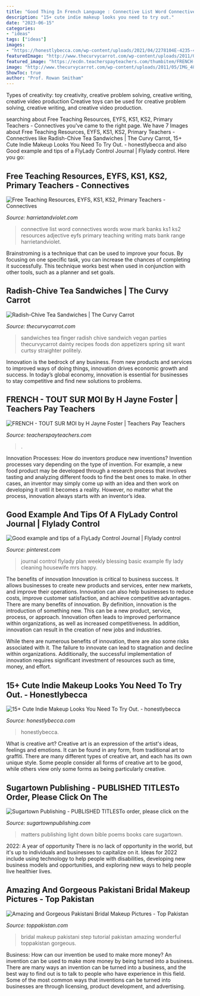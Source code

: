 ```yaml
---
title: "Good Thing In French Language : Connective List Word Connectives Words Wow Mark Banks Ks1 Ks2 Resources Adjective Eyfs Primary Teaching Writing Mats Bank Range Harrietandviolet"
description: "15+ cute indie makeup looks you need to try out."
date: "2023-06-15"
categories:
- "ideas"
tags: ["ideas"]
images:
- "https://honestlybecca.com/wp-content/uploads/2021/04/2278104E-4235-4BF4-939C-36CE50151D32-700x984.jpeg"
featuredImage: "http://www.thecurvycarrot.com/wp-content/uploads/2011/05/IMG_4896.jpg"
featured_image: "https://ecdn.teacherspayteachers.com/thumbitem/FRENCH-TOUT-SUR-MOI-4194118-1567574993/original-4194118-1.jpg"
image: "http://www.thecurvycarrot.com/wp-content/uploads/2011/05/IMG_4896.jpg"
ShowToc: true
author: "Prof. Rowan Smitham"
---
```



Types of creativity: toy creativity, creative problem solving, creative writing, creative video production
Creative toys can be used for creative problem solving, creative writing, and creative video production.

	

		
searching about Free Teaching Resources, EYFS, KS1, KS2, Primary Teachers - Connectives you've came to the right page. We have 7 Images about Free Teaching Resources, EYFS, KS1, KS2, Primary Teachers - Connectives like Radish-Chive Tea Sandwiches | The Curvy Carrot, 15+ Cute Indie Makeup Looks You Need To Try Out. - honestlybecca and also Good example and tips of a FlyLady Control Journal | Flylady control. Here you go:
		
    
## Free Teaching Resources, EYFS, KS1, KS2, Primary Teachers - Connectives

<img loading=lazy src="http://www.harrietandviolet.com/wp-content/uploads/edd/2014/01/Connective-Word-Bank-or-List-HV-1.jpg" onerror="this.onerror=null;this.src='https://tse3.mm.bing.net/th?id=OIP.MdOrthCqi2b5DnqPYpqvEgHaKe&amp;pid=15.1';" alt="Free Teaching Resources, EYFS, KS1, KS2, Primary Teachers - Connectives">

_Source: harrietandviolet.com_

>connective list word connectives words wow mark banks ks1 ks2 resources adjective eyfs primary teaching writing mats bank range harrietandviolet. 

	

Brainstroming is a technique that can be used to improve your focus. By focusing on one specific task, you can increase the chances of completing it successfully. This technique works best when used in conjunction with other tools, such as a planner and set goals.

    
## Radish-Chive Tea Sandwiches | The Curvy Carrot

<img loading=lazy src="http://www.thecurvycarrot.com/wp-content/uploads/2011/05/IMG_4896.jpg" onerror="this.onerror=null;this.src='https://tse4.mm.bing.net/th?id=OIP.dz5XuSDz2GAEJmp6g_My9wHaLH&amp;pid=15.1';" alt="Radish-Chive Tea Sandwiches | The Curvy Carrot">

_Source: thecurvycarrot.com_

>sandwiches tea finger radish chive sandwich vegan parties thecurvycarrot dainty recipes foods don appetizers spring sit want curtsy straighter politely. 

	

Innovation is the bedrock of any business. From new products and services to improved ways of doing things, innovation drives economic growth and success. In today’s global economy, innovation is essential for businesses to stay competitive and find new solutions to problems.

    
## FRENCH - TOUT SUR MOI By H Jayne Foster | Teachers Pay Teachers

<img loading=lazy src="https://ecdn.teacherspayteachers.com/thumbitem/FRENCH-TOUT-SUR-MOI-4194118-1567574993/original-4194118-1.jpg" onerror="this.onerror=null;this.src='https://tse4.mm.bing.net/th?id=OIP.3t6pMn4KObNre64L5J6eWQAAAA&amp;pid=15.1';" alt="FRENCH - TOUT SUR MOI by H Jayne Foster | Teachers Pay Teachers">

_Source: teacherspayteachers.com_

>. 

	

Innovation Processes: How do inventors produce new inventions?
Invention processes vary depending on the type of invention. For example, a new food product may be developed through a research process that involves tasting and analyzing different foods to find the best ones to make. In other cases, an inventor may simply come up with an idea and then work on developing it until it becomes a reality. However, no matter what the process, innovation always starts with an inventor’s idea.

    
## Good Example And Tips Of A FlyLady Control Journal | Flylady Control

<img loading=lazy src="https://i.pinimg.com/736x/1a/a6/94/1aa69471f7de180e7105d2f5a48a1a70--flylady-control-journal-homemaking.jpg" onerror="this.onerror=null;this.src='https://tse2.mm.bing.net/th?id=OIP.FwZFIpbRP8oe2cEEVnDOegHaJ-&amp;pid=15.1';" alt="Good example and tips of a FlyLady Control Journal | Flylady control">

_Source: pinterest.com_

>journal control flylady plan weekly blessing basic example fly lady cleaning housewife mrs happy. 

	

The benefits of innovation
Innovation is critical to business success. It allows businesses to create new products and services, enter new markets, and improve their operations. Innovation can also help businesses to reduce costs, improve customer satisfaction, and achieve competitive advantages.
There are many benefits of innovation. By definition, innovation is the introduction of something new. This can be a new product, service, process, or approach. Innovation often leads to improved performance within organizations, as well as increased competitiveness. In addition, innovation can result in the creation of new jobs and industries.

While there are numerous benefits of innovation, there are also some risks associated with it. The failure to innovate can lead to stagnation and decline within organizations. Additionally, the successful implementation of innovation requires significant investment of resources such as time, money, and effort.

    
## 15+ Cute Indie Makeup Looks You Need To Try Out. - Honestlybecca

<img loading=lazy src="https://honestlybecca.com/wp-content/uploads/2021/04/2278104E-4235-4BF4-939C-36CE50151D32-700x984.jpeg" onerror="this.onerror=null;this.src='https://tse3.mm.bing.net/th?id=OIP._vCNHy4H8ZSe204Pnm3W0QHaKa&amp;pid=15.1';" alt="15+ Cute Indie Makeup Looks You Need To Try Out. - honestlybecca">

_Source: honestlybecca.com_

>honestlybecca. 

	

What is creative art?
Creative art is an expression of the artist's ideas, feelings and emotions. It can be found in any form, from traditional art to graffiti. There are many different types of creative art, and each has its own unique style. Some people consider all forms of creative art to be good, while others view only some forms as being particularly creative.

    
## Sugartown Publishing - PUBLISHED TITLESTo Order, Please Click On The

<img loading=lazy src="http://sugartownpublishing.com/yahoo_site_admin/assets/images/Family_Matters_front_cover_jpg_smaller.220160014_std.jpg" onerror="this.onerror=null;this.src='https://tse2.mm.bing.net/th?id=OIP.gg3iJCKN4wqd8uH9TIkw0gAAAA&amp;pid=15.1';" alt="Sugartown Publishing - PUBLISHED TITLESTo order, please click on the">

_Source: sugartownpublishing.com_

>matters publishing light down bible poems books care sugartown. 

	

2022: A year of opportunity
There is no lack of opportunity in the world, but it's up to individuals and businesses to capitalize on it. Ideas for 2022 include using technology to help people with disabilities, developing new business models and opportunities, and exploring new ways to help people live healthier lives.

    
## Amazing And Gorgeous Pakistani Bridal Makeup Pictures - Top Pakistan

<img loading=lazy src="http://www.toppakistan.com/wp-content/uploads/2016/10/Wonderful-images-for-bridal.jpg" onerror="this.onerror=null;this.src='https://tse2.mm.bing.net/th?id=OIP.ndChRVfG2EokLigd9tU-OgHaLH&amp;pid=15.1';" alt="Amazing and Gorgeous Pakistani Bridal Makeup Pictures - Top Pakistan">

_Source: toppakistan.com_

>bridal makeup pakistani step tutorial pakistan amazing wonderful toppakistan gorgeous. 

	

Business: How can our invention be used to make more money?
An invention can be used to make more money by being turned into a business. There are many ways an invention can be turned into a business, and the best way to find out is to talk to people who have experience in this field. Some of the most common ways that inventions can be turned into businesses are through licensing, product development, and advertising.

